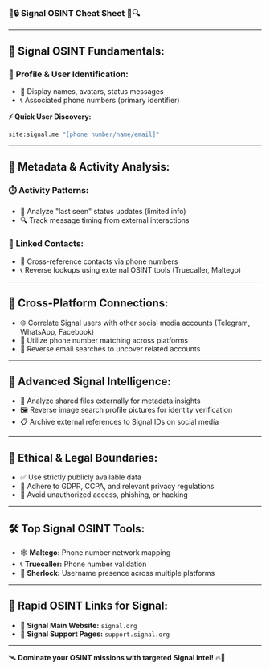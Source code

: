 ### 🚀🔒 **Signal OSINT Cheat Sheet** 📡🔍

---

## 🎯 **Signal OSINT Fundamentals:**

### 📱 **Profile & User Identification:**
- 🔖 Display names, avatars, status messages
- 📞 Associated phone numbers (primary identifier)

**⚡ Quick User Discovery:**
```bash
site:signal.me "[phone number/name/email]"
```

---

## 📌 **Metadata & Activity Analysis:**

### ⏱️ **Activity Patterns:**
- 📆 Analyze "last seen" status updates (limited info)
- 🔍 Track message timing from external interactions

### 📲 **Linked Contacts:**
- 📇 Cross-reference contacts via phone numbers
- 📞 Reverse lookups using external OSINT tools (Truecaller, Maltego)

---

## 🔗 **Cross-Platform Connections:**

- 🌐 Correlate Signal users with other social media accounts (Telegram, WhatsApp, Facebook)
- 🔄 Utilize phone number matching across platforms
- 📧 Reverse email searches to uncover related accounts

---

## 📡 **Advanced Signal Intelligence:**

- 📂 Analyze shared files externally for metadata insights
- 🖼️ Reverse image search profile pictures for identity verification
- 📋 Archive external references to Signal IDs on social media

---

## 🚨 **Ethical & Legal Boundaries:**
- ✅ Use strictly publicly available data
- 📜 Adhere to GDPR, CCPA, and relevant privacy regulations
- 🚫 Avoid unauthorized access, phishing, or hacking

---

## 🛠️ **Top Signal OSINT Tools:**
- 🕸️ **Maltego:** Phone number network mapping
- 📞 **Truecaller:** Phone number validation
- 🔎 **Sherlock:** Username presence across multiple platforms

---

## 🌟 **Rapid OSINT Links for Signal:**
- 🔗 **Signal Main Website:** `signal.org`
- 📖 **Signal Support Pages:** `support.signal.org`

---

🛰️ **Dominate your OSINT missions with targeted Signal intel!** 🔥🚀

